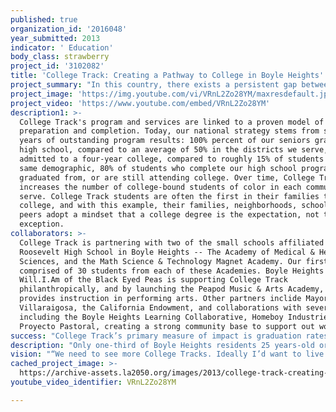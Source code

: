 ```yaml
---
published: true
organization_id: '2016048'
year_submitted: 2013
indicator: ' Education'
body_class: strawberry
project_id: '3102082'
title: 'College Track: Creating a Pathway to College in Boyle Heights'
project_summary: "In this country, there exists a persistent gap between the academic achievements of low income, predominantly African American and Latino students and their high income, white peers. In California, less than 16% of students of color graduate from high school with the required classes to attend a University of California or California State University campus. On a nation wide scale, only 22% of low-income students earn a bachelors degree within 6 years of high school. Students are not getting the support necessary to navigate the college landscape to college completion. We aim to provide this support.\r\n\r\n\r\nCollege Track is a national educational non-profit organization working to increase high school graduation, college enrollment, and college graduation rates among low-income students. Our ultimate goal is to transform communities—like Boyle Heights, where our Los Angeles center is located—into places where all students have the opportunity to graduate from a 4-year university. We do this by opening College Track centers—centrally located in communities demonstrating significant need—where our students receive academic and college readiness support in a learning ‘hub’ environment. Through this work we narrow the achievement gap and build college-going cultures in the neighborhoods where our centers are located. Currently, the organization supports more than 1,400 students at centers in East Palo Alto, Oakland, San Francisco, New Orleans, Aurora, Colorado, and now Los Angeles.\r\n\r\n\r\nCollege Track strongly believes that if you give motivated students the resources and tools to succeed, they will. College Track was founded by volunteer counselors who discovered that many students were motivated enough, but lacked resources to access college. College Track helps students with their academics, coaches them through the required tests, prepares them for the culture of higher education, supports them through the application process, and mentors them throughout college. These are kids who have the will to succeed, but lack the support to be successful. We provide them with that support, so that they in turn can reach their goals.\r\n\r\n\r\nThe student who is accepted into the College Track program receives academic and mentoring support for up to ten years, starting in their freshman year of high school through their college graduation. There is no other program like this in the country. College Track students currently attend more than 75 four-year institutions including Harvard, Stanford, MIT, University of California (Berkeley, Los Angeles, Riverside, Santa Cruz), Howard University, Spelman College, and Columbia. \r\n\r\n\r\nProgramming consists of:\r\n\r\nOur Academic Summer Advancement Program prepares rising 9th graders for the challenges of high school. \r\n\r\n\r\nAcademic Affairs provides comprehensive academic planning, tutoring, \r\nmonitoring and support. \r\n\r\n\r\nStudent Life provides students with opportunities to explore their passions and engage in their communities. \r\n\r\n\r\nCollege Affairs guides students in all aspects of college admissions and support with scholarships. \r\n\r\n\r\nCollege Success supports students once they are in college, through advising, financial assistance, and social engagement.\r\n\r\n\r\nOver the course of four years, students receive support equivalent to one extra year of high school.\r\n\r\n\r\nAt the suggestion of Mayor Villaraigosa and Los Angeles Unified School District Superintendent Deasy, and given the scarcity of educational support in the neighborhood, College Track began an expansion of its services to Boyle Heights in East Los Angeles this school year. The students here deeply need and deserve a safe space with caring and nurturing adults who help them with their high school academics, prepare them for the culture of higher education, support them through the college and scholarship applications, and mentor them all through their college years. \r\n\r\n\r\nCollege Track is partnering with two of the small schools affiliated with Roosevelt Senior High School in Boyle Heights – The Academy of Medical and Health Sciences, and the Math Science & Technology Magnet Academy. College Track is co-located on the Roosevelt campus for our inaugural year and has plans to expand off site as our program grows.   Our first class is comprised of 30 freshmen from each of these Academies, for a total of 60 students. We will continue to grow the center by adding an additional cohort of 60 freshmen a year. By 2015-16, our Boyle Heights center will be fully enrolled with four cohorts of students, totaling roughly 240.\r\n\r\n\r\nCollege Track strongly believes that neighborhoods and schools must work more effectively together to support the healthy development of youth. College Track and its partners have the opportunity to radically improve the academic and life outcomes for students in Boyle Heights.\r\n"
project_image: 'https://img.youtube.com/vi/VRnL2Zo28YM/maxresdefault.jpg'
project_video: 'https://www.youtube.com/embed/VRnL2Zo28YM'
description1: >-
  College Track's program and services are linked to a proven model of college
  preparation and completion. Today, our national strategy stems from sixteen
  years of outstanding program results: 100% percent of our seniors graduate
  high school, compared to an average of 50% in the districts we serve, 90% are
  admitted to a four-year college, compared to roughly 15% of students of the
  same demographic, 80% of students who complete our high school program have
  graduated from, or are still attending college. Over time, College Track
  increases the number of college-bound students of color in each community we
  serve. College Track students are often the first in their families to attend
  college, and with this example, their families, neighborhoods, schools, and
  peers adopt a mindset that a college degree is the expectation, not the
  exception. 
collaborators: >-
  College Track is partnering with two of the small schools affiliated with
  Roosevelt High School in Boyle Heights -- The Academy of Medical & Health
  Sciences, and the Math Science & Technology Magnet Academy. Our first class is
  comprised of 30 students from each of these Academies. Boyle Heights native
  Will.I.Am of the Black Eyed Peas is supporting College Track
  philanthropically, and by launching the Peapod Music & Arts Academy, which
  provides instruction in performing arts. Other partners inclide Mayor Antonio
  Villaraigosa, the California Endowment, and collaborations with several CBOs
  including the Boyle Heights Learning Collaborative, Homeboy Industries, and
  Proyecto Pastoral, creating a strong community base to support out work.
success: "College Track’s primary measure of impact is graduation rates. We track students’ college status and progress through college graduation and compare results to national and regional averages for similar demographics of students. College Track has the following primary goals for impact: 1) 75% program retention; 2) 100% of our students graduate high school; 3) 90% matriculate into four-year college programs; 4) 75% graduate from college in six or more years.\r\n\r\nIn Boyle Heights over the coming year, we expect the following:\r\n•\tCollege Track will double students served from 60 to 120.\r\n•\tVia our math support program, 55% of students will meet the math readiness benchmark on the ACT predictor test in 2013-14, compared to 38% of students during 2012-13. \r\n•\tVia our Academic Affairs Program, 70% of students will earn a GPA of 2.75 or higher in 2013-14 (minimum GPA required to be eligible for a California State University), compared to 55% of students in 2012-13. \r\n•\tWe will retain 90% of students.\r\n\r\nIn order to achieve our goals, staff monitors all students closely to ensure individual program goals are completed and that challenges students encounter do not go unaddressed.  Indicators used to track student success include daily attendance, academic performance, and test scores. Additionally, college application indicators, such as application deadlines, completion, admission, and scholarships awarded, are also monitored by College Track staff, as well as leadership and extracurricular interests, and community service hours. College Track's Director of Program Evaluation and Planning, designs and monitors a set of tracking tools that measure organizational performance based on the stated expectations for scholar achievement and attendance. Progress is measured on an ongoing basis (weekly, monthly, quarterly, by semester, and annually.)\r\n"
description: "Only one-third of Boyle Heights residents 25 years-old or older have a high school diploma, and only 5% of these residents have a college degree. Additionally, close to 50% of students from Boyle Heights never complete high school. On a host of academic measures, schools in Boyle Heights have historically been very low performing. In 2010, 41% of Roosevelt High School students graduated high school in four years, and only 22% of those graduates were eligible to attend a four-year university. At Hollenbeck Middle School, only 6% of 8th grade students scored proficient or advanced in math and 19% in English language arts (ELA). At Roosevelt High School, only 5% of students are proficient or advanced in math and 26% in ELA. We intend to change all of this.\r\n\r\n\r\nCollege Track's services are linked to a proven model of college preparation and success. Over the past 16 years, 100% percent of our seniors graduate high school compared to an average of 50% in the districts we serve, over 90% are admitted to a four-year school compared to roughly 15% of students of the same demographic, and 80% of students who completed our high school program have graduated from, or are still attending college. \r\n\r\n\r\nOver time, CT increases the number of college bound students of color in each of the districts and cities we serve. For example, in 2008 when we opened our center in San Francisco’s Bayview Hunter’s Point neighborhood, only 6 African-American students graduated from the neighborhood high school eligible to attend a 4-year university. Since graduating our first class in San Francisco in 2012, we have sent 120 students to college from the Bayview, and we are poised to increase the San Francisco Unified School District’s college bound African-American students by 30% by 2016. We expect to see similar results and impact for our Boyle Heights center.\r\n\r\n\r\nSpecifically, this work will benefit Los Angeles by:\r\n\r\n1) Positively impacting academic outcomes for Boyle Heights, Roosevelt High School, and in time, the LAUSD.\r\n\r\n\r\n2) Creating a pathway to college for underprivileged students in Boyle Heights who would not have the opportunity to pursue a 4-year degree were it not for our support. \r\n\r\n\r\n3) Transforming Boyle Heights into a community where it is the expectation, not the exception, for students to pursue and obtain a 4-year degree.\r\n\r\n\r\n4) Contributing to the economic vitality of the city, by creating a strong, educated work force in one of the city’s most vulnerable neighborhoods.  \r\n\r\n \r\n"
vision: "“We need to see more College Tracks. Ideally I’d want to live in a world where we wouldn’t need College Track, where every student would be going to college. But we do need College Track, and just one center was not enough,” David Cruz, Class of 2004. \r\n\r\n\r\nBy 2050, we will work in a world where there would not need to be College Track. By 2050, we will have provided direct impact to low-income students across Los Angeles, and nationwide. These communities will be transformed, and college will be the norm. We will continue to work in collaboration with KIPP, Teach for America, Posse, and others to determine best practices and develop a pipeline for getting underprivileged students in Los Angeles through college.  Our city will value the mindset and resources needed to do this, and will adopt and support these practices. By 2050, all students in Los Angeles will have the tools, role models, support and resources to complete college and pursue their dreams. This in turn will contribute to a thriving, healthy Los Angeles, where the skills, tools, and gifts of each of its residents are recognized and valued.\r\n \r\n"
cached_project_image: >-
  https://archive-assets.la2050.org/images/2013/college-track-creating-a-pathway-to-college-in-boyle-heights/img.youtube.com/vi/VRnL2Zo28YM/maxresdefault.jpg
youtube_video_identifier: VRnL2Zo28YM

---
```

